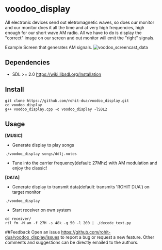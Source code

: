 # voodoo_display
All electronic devices send out eletromagnetic waves, so does our monitor and our monitor does it all the time and at very high frequencies, high enough for our short wave AM radio. All we have to do is display the "correct" image on our screen and out monitor will emit the "right" signals.

Example Screen that generates AM signals.
![voodoo_screencast_data](https://cloud.githubusercontent.com/assets/6825447/12243754/3bd6c8d2-b8c6-11e5-8d63-dd59f56746bb.gif)
## Dependencies
* SDL >= 2.0 <https://wiki.libsdl.org/Installation>

## Install
```
git clone https://github.com/rohit-dua/voodoo_display.git
cd voodoo_display
g++ voodoo_display.cpp -o voodoo_display -lSDL2
```

## Usage
**[MUSIC]** 
* Generate display to play songs
```
./voodoo_display songs/ddlj.notes
```
* Tune into the carrier frequency(default: 27Mhz) with AM modulation and enjoy the classic!

**[DATA]**
* Generate display to transmit data(default: transmits 'ROHIT DUA') on target monitor
```
./voodoo_display
```
* Start receiver on own system
```
cd receiver/
rtl_fm -M am -f 27M -s 48k -g 50 -l 200 | ./decode_text.py
``` 

##Feedback
Open an issue https://github.com/rohit-dua/voodoo_display/issues to report a bug or request a new feature. Other comments and suggestions can be directly emailed to the authors.
